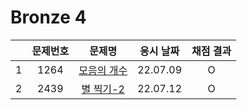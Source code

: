 # Bronze 4
||문제번호|문제명|응시 날짜|채점 결과|
|:-:|:--:|:--:|:---:|:---:|
|1|1264|[모음의 개수](./1264.js)|22.07.09|O|
|2|2439|[별 찍기-2](./2439.js)|22.07.12|O|